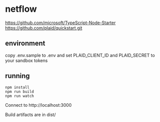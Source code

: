 # netflow

https://github.com/microsoft/TypeScript-Node-Starter
https://github.com/plaid/quickstart.git

## environment
copy .env.sample to .env and set PLAID_CLIENT_ID and PLAID_SECRET to your sandbox tokens

## running
    npm install
    npm run build
    npm run watch

Connect to http://localhost:3000

Build artifacts are in dist/